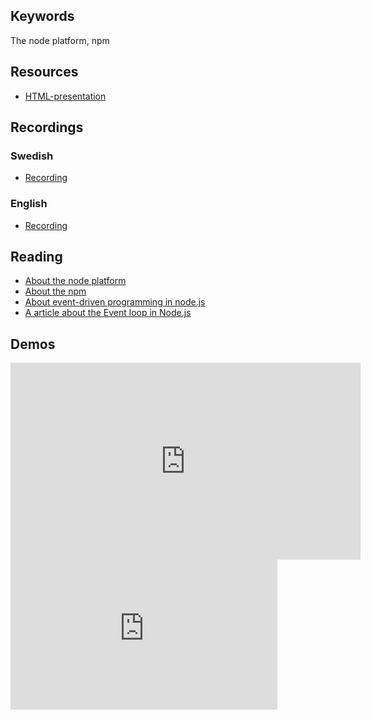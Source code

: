 ## Keywords

The node platform, npm

## Resources

- [HTML-presentation](https://rawgit.com/CS-LNU-Learning-Objects/the-node-platform/master/slides/index.html)


## Recordings

### Swedish

- [Recording](https://youtu.be/r3dNV5mc5yw)

### English

- [Recording](https://youtu.be/-VNBkxyZPiQ?t=2823)

## Reading

- [About the node platform](https://github.com/CS-LNU-Learning-Objects/the-node-platform/blob/master/the-node-platform.md)
- [About the npm](https://github.com/CS-LNU-Learning-Objects/the-node-platform/blob/master/npm.md)
- [About event-driven programming in node.js](https://github.com/CS-LNU-Learning-Objects/the-node-platform/blob/master/eventdriven-programming.md)
- [A article about the Event loop in Node.js](https://blog.risingstack.com/node-js-at-scale-understanding-node-js-event-loop/)

## Demos

<iframe width="560" height="315" src="https://www.youtube.com/embed/0utCRL9dLAY" frameborder="0" allow="accelerometer; autoplay; encrypted-media; gyroscope; picture-in-picture" allowfullscreen></iframe>
<br>
<iframe width="427" height="240" src="https://www.youtube.com/embed/DbQ6KlWkuF0" frameborder="0" allowfullscreen></iframe>
